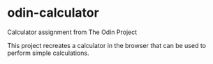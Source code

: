 # odin-calculator

Calculator assignment from The Odin Project

This project recreates a calculator in the browser that can be used to perform simple calculations.

